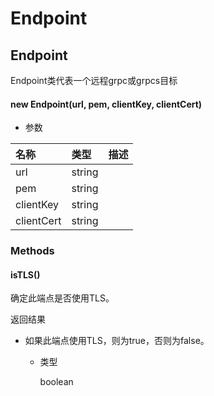 # Endpoint

## Endpoint

Endpoint类代表一个远程grpc或grpcs目标

#### new Endpoint(url, pem, clientKey, clientCert)

- 参数

| 名称       | 类型   | 描述 |
| :--------- | :----- | ---- |
| url        | string |      |
| pem        | string |      |
| clientKey  | string |      |
| clientCert | string |      |

### Methods

#### isTLS()

确定此端点是否使用TLS。

返回结果

- 如果此端点使用TLS，则为true，否则为false。

  - 类型

    boolean
